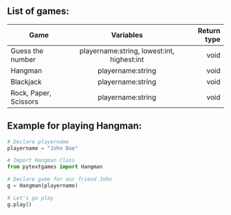 ## List of games:

| Game                  | Variables                                  | Return type  |
| --------------------- |:------------------------------------------:| ------------:|
| Guess the number      | playername:string, lowest:int, highest:int | void         |
| Hangman               | playername:string                          | void         |
| Blackjack             | playername:string                          | void         |
| Rock, Paper, Scissors | playername:string                          | void         |

## Example for playing Hangman:

```python
# Declare playername
playername = "John Doe"

# Import Hangman Class
from pytextgames import Hangman

# Declare game for our friend John
g = Hangman(playername)

# Let's go play
g.play()
```
